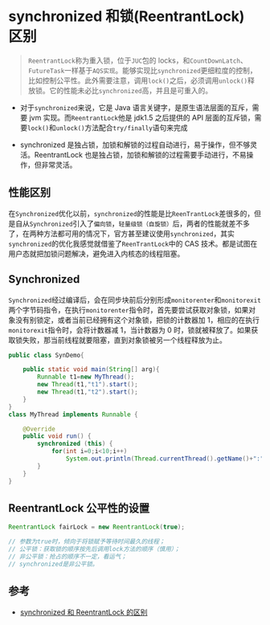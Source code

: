 # synchronized 和锁(ReentrantLock) 区别

> `ReentrantLock`称为重入锁，位于`JUC`包的 locks，和`CountDownLatch`、`FutureTask`一样基于`AQS实现`。能够实现比`synchronized`更细粒度的控制，比如控制公平性。此外需要注意，调用`lock()`之后，必须调用`unlock()`释放锁。它的性能未必比`synchronized`高，并且是可重入的。

- 对于`synchronized`来说，它是 Java 语言关键字，是原生语法层面的互斥，需要 jvm 实现。而`ReentrantLock`他是 jdk1.5 之后提供的 API 层面的互斥锁，需要`lock()`和`unlock()`方法配合`try/finally`语句来完成

- synchronized 是独占锁，加锁和解锁的过程自动进行，易于操作，但不够灵活。ReentrantLock 也是独占锁，加锁和解锁的过程需要手动进行，不易操作，但非常灵活。

## 性能区别

在`Synchronized`优化以前，`synchronized`的性能是比`ReenTrantLock`差很多的，但是自从`Synchronized`引入了`偏向锁`，`轻量级锁（自旋锁）`后，两者的性能就差不多了，在两种方法都可用的情况下，官方甚至建议使用`synchronized`，其实`synchronized`的优化我感觉就借鉴了`ReenTrantLock`中的 CAS 技术。都是试图在用户态就把加锁问题解决，避免进入内核态的线程阻塞。

## Synchronized

`Synchronized`经过编译后，会在同步块前后分别形成`monitorenter`和`monitorexit`两个字节码指令，在执行`monitorenter`指令时，首先要尝试获取对象锁，如果对象没有别锁定，或者当前已经拥有这个对象锁，把锁的计数器加 1，相应的在执行`monitorexit`指令时，会将计数器减 1，当计数器为 0 时，锁就被释放了。如果获取锁失败，那当前线程就要阻塞，直到对象锁被另一个线程释放为止。

```java
public class SynDemo{

    public static void main(String[] arg){
        Runnable t1=new MyThread();
        new Thread(t1,"t1").start();
        new Thread(t1,"t2").start();
    }
}
class MyThread implements Runnable {

    @Override
    public void run() {
        synchronized (this) {
            for(int i=0;i<10;i++)
                System.out.println(Thread.currentThread().getName()+":"+i);
        }
    }
}
```

## ReentrantLock 公平性的设置

```java
ReentrantLock fairLock = new ReentrantLock(true);

// 参数为true时，倾向于将锁赋予等待时间最久的线程；
// 公平锁：获取锁的顺序按先后调用lock方法的顺序（慎用）；
// 非公平锁：抢占的顺序不一定，看运气；
// synchronized是非公平锁。
```

## 参考

- [synchronized 和 ReentrantLock 的区别](https://www.jianshu.com/p/c6a602be4994)
